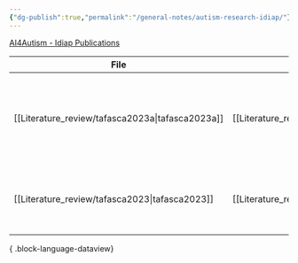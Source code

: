 ```yaml
---
{"dg-publish":true,"permalink":"/general-notes/autism-research-idiap/"}
---
```



[AI4Autism - Idiap Publications](https://publications.idiap.ch/projects/show/128)

| File                                                | Note             | title                                                                                                    | published | journal | Paper_type      | DOI                                                                                               |
| --------------------------------------------------- | ---------------- | -------------------------------------------------------------------------------------------------------- | --------- | ------- | --------------- | ------------------------------------------------------------------------------------------------- |
| [[Literature_review/tafasca2023a\|tafasca2023a]] | [[Literature_review/tafasca2023a\|tafasca2023a]] | The AI4Autism Project A Multimodal and Interdisciplinary Approach to Autism Diagnosis and Stratification | 2023      | \-      | conferencePaper | <ul><li>https://www.doi.org/10.1145/3610661.3616239</li><li>10.1145/3610661.3616239</li></ul>     |
| [[Literature_review/tafasca2023\|tafasca2023]]   | [[Literature_review/tafasca2023\|tafasca2023]]  | ChildPlay A New Benchmark for Understanding Children's Gaze Behaviour                                    | 2023      | \-      | preprint        | <ul><li>https://www.doi.org/10.48550/arXiv.2307.01630</li><li>10.48550/arXiv.2307.01630</li></ul> |

{ .block-language-dataview}